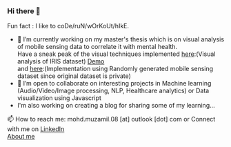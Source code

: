 ### Hi there 👋
Fun fact : I like to coDe/ruN/wOrKoUt/hIkE.

- 🔭 I’m currently working on my master's thesis which is on visual analysis of mobile sensing data to correlate it with mental health. 
  <br> Have a sneak peak of the visual techniques implemented [here](https://github.com/mohd-muzamil/IrisDashboard.git):(Visual analysis of IRIS dataset) [Demo](https://explorata.herokuapp.com) 
  <br> and [here](https://github.com/mohd-muzamil/flaskDashboard.git):(Implementation using Randomly generated mobile sensing dataset since original dataset is private)
- 👯 I’m open to collaborate on interesting projects in Machine learning (Audio/Video/Image processing, NLP, Healthcare analytics) or Data visualization using Javascript
- I'm also working on creating a blog for sharing some of my learning...


📫 How to reach me: mohd.muzamil.08 [at] outlook [dot] com or Connect with me on [LinkedIn](http://linkedin.com/in/mohd11/)
<br>[About me](https://mohd-muzamil.netlify.app)

<!--
**mohd-muzamil/mohd-muzamil** is a ✨ _special_ ✨ repository because its `README.md` (this file) appears on your GitHub profile.

Here are some ideas to get you started:

- 🔭 I’m currently working on ...
- 🌱 I’m currently learning ...
- 👯 I’m looking to collaborate on ...
- 🤔 I’m looking for help with ...
- 💬 Ask me about ...
- 📫 How to reach me: ...
- 😄 Pronouns: ...
- ⚡ Fun fact: ...
-->
